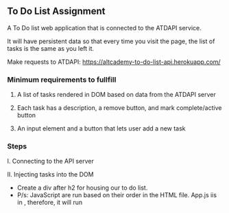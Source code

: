 ## **To Do List Assignment**
A To Do list web application that is connected to the ATDAPI service. 

It will have persistent data so that every time you visit the page, the list of tasks is the same as you left it. 

Make requests to ATDAPI: https://altcademy-to-do-list-api.herokuapp.com/


### Minimum requirements to fullfill
1. A list of tasks rendered in DOM based on data from the ATDAPI server

2. Each task has a description, a remove button, and mark complete/active button

3. An input element and a button that lets user add a new task

### Steps
I. Connecting to the API server

II. Injecting tasks into the DOM
- Create a div after h2 for housing our to do list. 
- P/s: JavaScript are run based on their order in the HTML file. App.js iis in <head>, therefore, it will run <script> first. Solution: wrap JS code in a jQuery ready function, so our programs only execute when HTML file is ready.
- inject tasks to <p> and then append and concatenate the content of each task with HTML string

III. Checking if API is working by using GET request
- make GET request
-inject default task content from DOM to HTML to make sure it's working

IV. Use method POST to create new task
- make POST request
- new content will be displayed in task { }. 

V. Display the new task

- make a GET request and get all the tasks once again and show them on the page. By this way, we always get the lastest data

- store the first ajax GET reuqest in a function and call that function at the end in order to push it to HTML after a new task is created

VI. Remove a task


VII. Mark a task as complete using PUT request

VIII. Mark a task as active